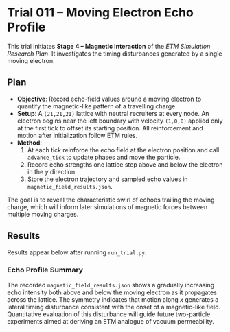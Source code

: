 # Trial 011 – Moving Electron Echo Profile

This trial initiates **Stage 4 – Magnetic Interaction** of the *ETM Simulation Research Plan*. It investigates the timing disturbances generated by a single moving electron.

## Plan
- **Objective**: Record echo-field values around a moving electron to quantify the magnetic-like pattern of a travelling charge.
- **Setup**: A `(21,21,21)` lattice with neutral recruiters at every node. An electron begins near the left boundary with velocity `(1,0,0)` applied only at the first tick to offset its starting position. All reinforcement and motion after initialization follow ETM rules.
- **Method**:
  1. At each tick reinforce the echo field at the electron position and call `advance_tick` to update phases and move the particle.
  2. Record echo strengths one lattice step above and below the electron in the $y$ direction.
  3. Store the electron trajectory and sampled echo values in `magnetic_field_results.json`.

The goal is to reveal the characteristic swirl of echoes trailing the moving charge, which will inform later simulations of magnetic forces between multiple moving charges.

## Results
Results appear below after running `run_trial.py`.

### Echo Profile Summary
The recorded `magnetic_field_results.json` shows a gradually increasing echo intensity both above and below the moving electron as it propagates across the lattice. The symmetry indicates that motion along $x$ generates a lateral timing disturbance consistent with the onset of a magnetic-like field. Quantitative evaluation of this disturbance will guide future two-particle experiments aimed at deriving an ETM analogue of vacuum permeability.
